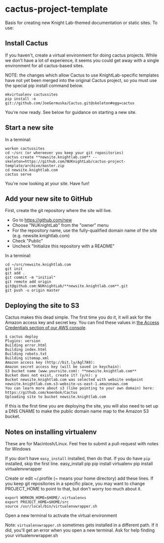 cactus-project-template
=======================

Basis for creating new Knight Lab-themed documentation or static sites. To use:

Install Cactus
--------------
If you haven't, create a virtual environment for doing cactus projects. While we don't have a lot of experience, it seems you could get away with a single environment for all cactus-based sites. 

NOTE: the changes which allow Cactus to use KnightLab-specific templates have not yet been merged into the original Cactus project, so you must use the special pip install command below.

    mkvirtualenv cactussites
    pip install -e git://github.com/JoeGermuska/Cactus.git@skeleton#egg=cactus

You're now ready. See below for guidance on starting a new site.


Start a new site
----------------
In a terminal:

    workon cactussites
    cd ~/src (or whereever you keep your git repositories)
    cactus create **newsite.knightlab.com** --skeleton=https://github.com/NUKnightLab/cactus-project-template/archive/master.zip
    cd newsite.knightlab.com
    cactus serve
    
You're now looking at your site. Have fun!

Add your new site to GitHub
---------------------------
First, create the git repository where the site will live.
* Go to https://github.com/new
* Choose "NUKnightLab" from the "owner" menu
* For the repository name, use the fully-qualified domain name of the site (e.g. newsite.knightlab.com)
* Check "Public"
* Uncheck "Initialize this repository with a README"

In a terminal:

    cd ~/src/newsite.knightlab.com
    git init
    git add .
    git commit -m "initial"
    git remote add origin git@github.com:NUKnightLab/**newsite.knightlab.com**.git
    git push -u origin master

Deploying the site to S3
------------------------
Cactus makes this dead simple. The first time you do it, it will ask for the Amazon access key and secret key. You can find these values in [the Access Credentials section of our AWS console](https://portal.aws.amazon.com/gp/aws/securityCredentials?#access_credentials).

    $ cactus deploy
    Plugins: version
    Building error.html
    Building index.html
    Building robots.txt
    Building sitemap.xml
    Amazon access key (http://bit.ly/Agl7A9): 
    Amazon secret access key (will be saved in keychain): 
    S3 bucket name (www.yoursite.com): **newsite.knightlab.com**
    Bucket does not exist, create it? (y/n): y
    Bucket newsite.knightlab.com was selected with website endpoint newsite.knightlab.com.s3-website-us-east-1.amazonaws.com
    You can learn more about s3 (like pointing to your own domain) here: https://github.com/koenbok/Cactus
    Uploading site to bucket newsite.knightlab.com

If this is the first time you are deploying the site, you will also need to set up a DNS CNAME to make the public domain name map to the Amazon S3 bucket.

Notes on installing virtualenv
------------------------------
These are for Macintosh/Linux. Feel free to submit a pull-request with notes for Windows

If you don't have `easy_install` installed, then do that. If you do have `pip` installed, skip the first line.
    easy_install pip
    pip install virtualenv
    pip install virtualenvwrapper

Create or edit ~/.profile (~ means your home directory)
add these lines. If you keep git repositories in a specific place, you may want to change PROJECT_HOME to point to that, but don't worry too much about it.

    export WORKON_HOME=$HOME/.virtualenvs
    export PROJECT_HOME=$HOME/src
    source /usr/local/bin/virtualenvwrapper.sh

Open a new terminal to activate the virtual environment

Note: `virtualenvwrapper.sh` sometimes gets installed in a different path. If it did, you'll get an error when you open a new terminal. Ask for help finding your virtualenvwrapper.sh 
